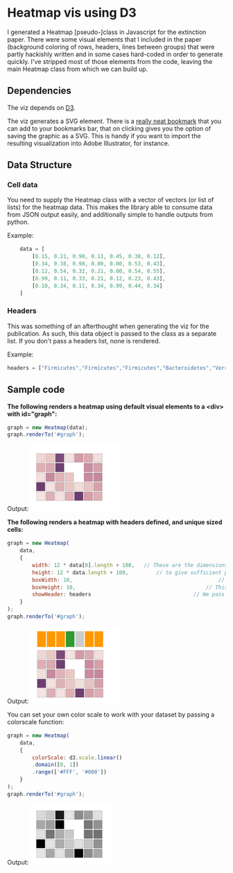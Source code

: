 # Heatmap vis using D3

I generated a Heatmap [pseudo-]class in Javascript for the extinction paper. There were some visual elements that I included in the paper (background coloring of rows, headers, lines between groups) that were partly hackishly written and in some cases hard-coded in order to generate quickly. I've stripped most of those elements from the code, leaving the main Heatmap class from which we can build up.

## Dependencies

The viz depends on [D3](http://www.d3js.com).  

The viz generates a SVG element. There is a [really neat bookmark](http://nytimes.github.io/svg-crowbar/) that you can add to your bookmarks bar, that on clicking gives you the option of saving the graphic as a SVG. This is handy if you want to import the resulting visualization into Adobe Illustrator, for instance.

## Data Structure


### Cell data

You need to supply the Heatmap class with a vector of vectors (or list of lists) for the heatmap data. This makes the library able to consume data from JSON output easily, and additionally simple to handle outputs from python. 

Example:
```javascript
	data = [
		[0.15, 0.21, 0.90, 0.11, 0.45, 0.38, 0.12],
		[0.34, 0.38, 0.98, 0.00, 0.00, 0.53, 0.43],
		[0.12, 0.54, 0.32, 0.21, 0.00, 0.54, 0.55],
		[0.99, 0.11, 0.33, 0.21, 0.12, 0.23, 0.43],
		[0.10, 0.34, 0.11, 0.34, 0.99, 0.44, 0.34]
	]
```

### Headers

This was something of an afterthought when generating the viz for the publication. As such, this data object is passed to the class as a separate list. If you don't pass a headers list, none is rendered.

Example:
```javascript
headers = ["Firmicutes","Firmicutes","Firmicutes","Bacteroidetes","Verrucomicrobia","Firmicutes","Firmicutes"];
```

## Sample code

__The following renders a heatmap using default visual elements to a &lt;div&gt; with id="graph":__
```javascript
graph = new Heatmap(data);
graph.renderTo('#graph');
```

Output:
![Default render](images/simple.png)

__The following renders a heatmap with headers defined, and unique sized cells:__
```javascript
graph = new Heatmap(
	data,
	{ 
		width: 12 * data[0].length + 100, 	// These are the dimensions of the entir visualization. Make sure
		height: 12 * data.length + 100,			// to give sufficient padding so that it doesn't get cropped.
		boxWidth: 10,												// This is the width of each cell
		boxHeight: 10,											// This is the height of each cell
		showHeader: headers									// We pass the header list to render
	}
);
graph.renderTo('#graph');	
```

Output:
![Render with Headers](images/headers.png)

You can set your own color scale to work with your dataset by passing a colorscale function:
```javascript
graph = new Heatmap(
	data,
	{ 
		colorScale: d3.scale.linear()
	    .domain([0, 1])
	    .range(['#FFF', '#000'])
	}
);
graph.renderTo('#graph');	
```

Output:
![Render with unique colorscale](images/colorscale.png)





